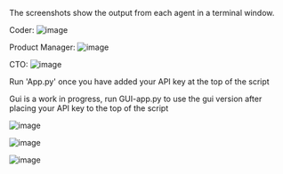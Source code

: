 

The screenshots show the output from each agent in a terminal window.

Coder:
![image](https://github.com/steviepinero/AutogenMemgpt/assets/8976522/8a86eb8b-a585-443f-9382-64f86eb20b26)

Product Manager:
![image](https://github.com/steviepinero/AutogenMemgpt/assets/8976522/a738be9c-da64-434e-ab94-3598827f29f1)

CTO:
![image](https://github.com/steviepinero/AutogenMemgpt/assets/8976522/7fe3d60c-4397-45ac-8bfc-feb2611ae00a)


Run 'App.py' once you have added your API key at the top of the script



Gui is a work in progress, run GUI-app.py to use the gui version after placing your API key to the top of the script

![image](https://github.com/steviepinero/AutogenMemgpt/assets/8976522/a7d93f4b-8583-493c-9a82-e6d66bfe4e52)

![image](https://github.com/steviepinero/AutogenMemgpt/assets/8976522/e407760d-eb46-44da-8fc6-ac0b0970f7ec)

![image](https://github.com/steviepinero/AutogenMemgpt/assets/8976522/150ac810-da57-4f7a-928a-9a932654f79c)
